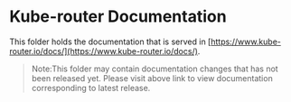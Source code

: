 # Kube-router Documentation

This folder holds the documentation that is served in [https://www.kube-router.io/docs/](https://www.kube-router.io/docs/).

> Note:This folder may contain documentation changes that has not been released yet. Please visit above link to view documentation corresponding to latest release.
